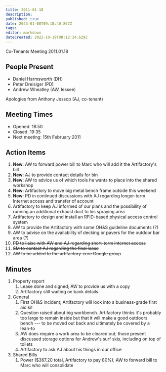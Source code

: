 ```yaml
---
title: 2011-01-18
description: 
published: true
date: 2023-01-08T09:18:40.867Z
tags: 
editor: markdown
dateCreated: 2022-10-19T08:12:14.629Z
---
```


Co-Tenants Meeting 2011.01.18

## People Present

- Daniel Harmsworth (DH)
- Peter Dreisiger (PD)
- Andrew Wheatley (AW, lessee)

Apologies from Anthony Jessop (AJ, co-tenant)

## Meeting Times

- Opened: 18:50
- Closed: 19:35
- Next meeting: 15th February 2011

## Action Items

1. **New**: AW to forward power bill to Marc who will add it the Artifactory's bill
2. **New**: AJ to provide contact details for bin
3. **New**: AW to advice us of which tools he wants to place into the shared workshop
4. **New**: Artifactory to move big metal bench frame outside this weekend
5. **New**: PD in continued discussions with AJ regarding longer-term Internet access and transfer of account
6. Artifactory to keep AJ informed of our plans and the possibility of running an additional exhaust duct to his spraying area
7. Artifactory to design and install an RFID-based physical access control system
8. AW to provide the Artifactory with some OH&S guideline documents (?)
9. AW to advise on the availability of decking or pavers for the outdoor bar area (?)
10. ~~PD to liaise with AW and AJ regarding short-term Internet access~~
11. ~~SM to contact AJ regarding the final lease~~
12. ~~AW to be added to the artifactory-core Google group~~

## Minutes

1. Property report
    1. Lease done and signed; AW to provide us with a copy
    2. Artifactory still waiting on bank details
2. General
    1. First OH&S incident; Artifactory will look into a business-grade first aid kit
    2. Question raised about big workbench. Artifactory thinks it's probably too large to remain inside but that it will make a good outdoors bench --- to be moved out back and ultimately be covered by a lean-to
    3. AW does require a work area to be cleared out; those present discussed storage options for Andrew's surf skis, including on top of toilets
    4. Artifactory to ask AJ about his things in our office
3. Shared Bills
    1. Power (\$367.20 total, Artifactory to pay 80%); AW to forward bill to Marc who will consolidate
